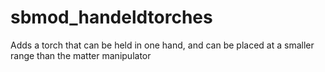 # sbmod_handeldtorches
Adds a torch that can be held in one hand, and can be placed at a smaller range than the matter manipulator

